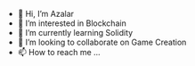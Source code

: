- 👋 Hi, I’m Azalar
- 👀 I’m interested in Blockchain
- 🌱 I’m currently learning Solidity
- 💞️ I’m looking to collaborate on Game Creation
- 📫 How to reach me ...

<!---
mpoirot/mpoirot is a ✨ special ✨ repository because its `README.md` (this file) appears on your GitHub profile.
You can click the Preview link to take a look at your changes.
--->

